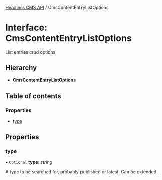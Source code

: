 [Headless CMS API](../index) / CmsContentEntryListOptions

# Interface: CmsContentEntryListOptions

List entries crud options.

## Hierarchy

* **CmsContentEntryListOptions**

## Table of contents

### Properties

- [type](cmscontententrylistoptions#type)

## Properties

### type

• `Optional` **type**: *string*

A type to be searched for, probably published or latest. Can be extended.
